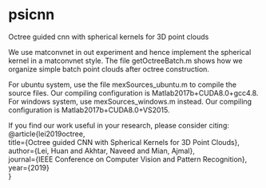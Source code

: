 # psicnn
Octree guided cnn with spherical kernels for 3D point clouds

We use matconvnet in out experiment and hence implement the spherical kernel in a matconvnet style. The file getOctreeBatch.m 
shows how we organize simple batch point clouds after octree construction. 

For ubuntu system, use the file mexSources_ubuntu.m to compile the source files.  Our compiling configuration is Matlab2017b+CUDA8.0+gcc4.8.  
For windows system, use mexSources_windows.m instead. Our compiling configuration is Matlab2017b+CUDA8.0+VS2015.


 
If you find our work useful in your research, please consider citing:
@article{lei2019octree,  
      title={Octree guided CNN with Spherical Kernels for 3D Point Clouds},  
      author={Lei, Huan and Akhtar, Naveed and Mian, Ajmal},  
      journal={IEEE Conference on Computer Vision and Pattern Recognition},  
      year={2019}  
}
